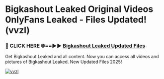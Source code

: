 # Bigkashout Leaked Original Videos 0nlyFans Leaked - Files Updated! (vvzl)

<h3>🔴 CLICK HERE 🌐==►► <a href="https://tinyurl.com/2m67pmp6" rel="nofollow">Bigkashout Leaked Updated Files</a></h3>

Get Bigkashout Leaked and all content. Now you can access all videos and pictures of Bigkashout Leaked. New Updated Files 2025!

[![vvzl](https://i.imgur.com/H4QAA4z.gif)](https://tinyurl.com/2m67pmp6)